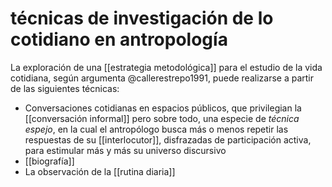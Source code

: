 # técnicas de investigación de lo cotidiano en antropología
La exploración de una [[estrategia metodológica]] para el estudio de la vida cotidiana, según argumenta @callerestrepo1991, puede realizarse a partir de las siguientes técnicas:

- Conversaciones cotidianas en espacios públicos, que privilegian la [[conversación informal]] pero sobre todo, una especie de *técnica espejo*, en la cual el antropólogo busca más o menos repetir las respuestas de su [[interlocutor]], disfrazadas de participación activa, para estimular más y más su universo discursivo
- [[biografía]]
- La observación de la [[rutina diaria]]